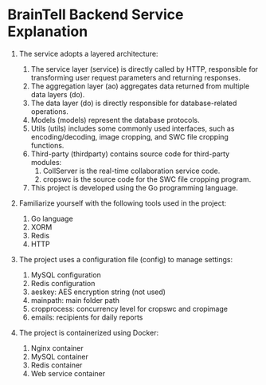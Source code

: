 # BrainTell Backend Service Explanation
1. The service adopts a layered architecture:

   1. The service layer (service) is directly called by HTTP, responsible for transforming user request parameters and returning responses.
   2. The aggregation layer (ao) aggregates data returned from multiple data layers (do).
   3. The data layer (do) is directly responsible for database-related operations.
   4. Models (models) represent the database protocols.
   5. Utils (utils) includes some commonly used interfaces, such as encoding/decoding, image cropping, and SWC file cropping functions.
   6. Third-party (thirdparty) contains source code for third-party modules:
      1. CollServer is the real-time collaboration service code.
      2. cropswc is the source code for the SWC file cropping program.
   7. This project is developed using the Go programming language.

2. Familiarize yourself with the following tools used in the project:

   1. Go language
   2. XORM
   3. Redis
   4. HTTP

3. The project uses a configuration file (config) to manage settings:

   1. MySQL configuration
   2. Redis configuration
   3. aeskey: AES encryption string (not used)
   4. mainpath: main folder path
   5. cropprocess: concurrency level for cropswc and cropimage
   6. emails: recipients for daily reports

4. The project is containerized using Docker:

   1. Nginx container
   2. MySQL container
   3. Redis container
   4. Web service container